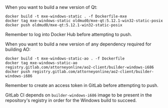 When you want to build a new version of Qt:
```docker
docker build -t mxe-windows-static . -f Dockerfile-mxe
docker tag mxe-windows-static oldmud0/mxe-qt:5.12.1-win32-static-posix
docker push oldmud0/mxe-qt:5.12.1-win32-static-posix
```

Remember to log into Docker Hub before attempting to push.

When you want to build a new version of any dependency required for building AO:
```docker
docker build -t mxe-windows-static-ao . -f Dockerfile
docker tag mxe-windows-static-ao registry.gitlab.com/attorneyonline/ao2-client/builder-windows-i686
docker push registry.gitlab.com/attorneyonline/ao2-client/builder-windows-i686
```

Remember to create an access token in GitLab before attempting to push.

GitLab CI depends on `builder-windows-i686` image to be present in the repository's registry in order for the Windows build to succeed. 
